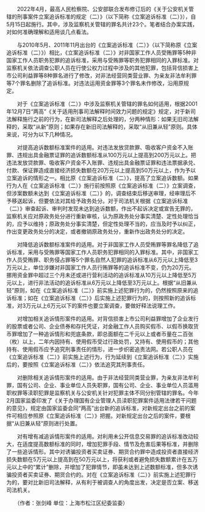 　　2022年4月，最高人民检察院、公安部联合发布修订后的《关于公安机关管辖的刑事案件立案追诉标准的规定（二）》（以下简称《立案追诉标准（二）》），自5月15日起施行。其中，涉及监察机关管辖的罪名共计23个。笔者结合办案实践，对如何准确理解和适用谈几点看法。

　　与2010年5月、2011年11月出台的《立案追诉标准（二）》（以下简称原《立案追诉标准（二）》）相比，《立案追诉标准（二）》对非国家工作人员受贿罪等5种非国家工作人员职务犯罪的追诉标准，采用与受贿罪等职务犯罪相同的入罪标准。对监察机关依法调查公职人员在行使公权力过程中涉及的其他犯罪，包括背信损害上市公司利益罪等8种罪名进行了修改，对非法经营同类营业罪、为亲友非法牟利罪等7个罪名删除了追诉标准。对违法运用资金罪等3个罪名未作修改，沿用原规定。

　　对于《立案追诉标准（二）》中涉及监察机关管辖的罪名如何适用，根据2001年12月7日“两高”《关于适用刑事司法解释时间效力问题的规定》规定，对于新司法解释施行之前的行为，在新司法解释之后处理的，分两种情形：如果无旧司法解释的，采取“从新”原则；如果存在新旧司法解释的，采取“从旧兼从轻”原则。具体来说，可分为以下几种情况。

　　对提高追诉数额标准案件的适用。对违法发放贷款罪、吸收客户资金不入账罪、违规出具金融票证罪的追诉数额标准从100万元以上提高到200万元以上。把违法发放贷款罪、吸收客户资金不入账罪、违规出具金融票证罪和违法票据承兑、付款、保证罪造成直接经济损失数额在20万元以上提高到50万元以上，作为予以立案追诉的情形之一。相比原《立案追诉标准（二）》，提高了立案追诉数额。如果行为人在《立案追诉标准（二）》施行前按照原《立案追诉标准（二）》立案调查，但涉案数额未达到《立案追诉标准（二）》的，调查结束后移送审理，经审理后不予移送起诉，但要依法对其给予政务处分。对于司法机关根据《立案追诉标准（二）》审查起诉、审判时发现未达到追诉数额，作出不起诉决定或宣告无罪的，监察机关应对原政务处分进行重新审核，认为原政务处分事实清楚、定性处理恰当的，应予以维持；原政务处分事实清楚，但定性处理不当的，应当及时予以纠正，作出变更政务处分的决定，或者撤销原政务处分，重新作出政务处分的决定。

　　对降低追诉数额标准案件的适用。对于非国家工作人员受贿罪等罪名降低了追诉标准，采用与受贿罪等国家工作人员职务犯罪相同的入罪标准。其中，非国家工作人员受贿罪、职务侵占罪等5个罪名自然人犯罪的追诉标准从6万元以上降低至3万元以上，单位涉嫌对非国家工作人员行贿罪等的追诉标准不变，仍为20万元。挪用资金罪中超过三个月未还或进行营利活动的追诉标准从10万元以上降低至5万元以上，进行非法活动的追诉标准从6万元以上降低至3万元以上。根据“从旧兼从轻”原则，如在《立案追诉标准（二）》前实施上述犯罪行为的，仍然按照原来的追诉标准；如在《立案追诉标准（二）》后实施上述犯罪行为的，则按照新的追诉标准，对3万元以上6万元以下的案件也要立案调查，要做好释法说理工作。

　　对增加相关追诉情形案件的适用。对背信损害上市公司利益罪增加了企业发行的股票或者公司、企业债券和存托凭证，对金融工作人员购买假币、以假币换取货币罪增加了一种追诉情形和兜底条款，即总面额在二千元以上或者币量在二百张（枚）以上，二年内因持有、使用假币受过行政处罚，又持有、使用假币的；其他持有、使用假币应予追究刑事责任的情形，进一步织密追责法网。若公职人员在《立案追诉标准（二）》前实施上述行为，行为延续到《立案追诉标准（二）》实施后的，要按照《立案追诉标准（二）》依法追究其刑事责任。

　　对删除相关追诉情形案件的适用。由于非法经营同类营业罪，为亲友非法牟利罪，国有公司、企业、事业单位人员失职罪，国有公司、企业、事业单位人员滥用职权罪等渎职犯罪是监察机关与公安机关针对犯罪主体不同分别管辖的罪名。今年2月国家监委印发了《关于办理国有企业管理人员渎职犯罪案件适用法律若干问题的意见》，规定由国家监委会同“两高”出台新的追诉标准，对新规定出台之前的案件可相应参照原《立案追诉标准（二）》把握。对新规定出台之后的案件，要根据“从旧兼从轻”原则进行处置。

　　对有增有减追诉情形案件的适用。对利用未公开信息交易罪的追诉标准改动较大，在适度提高数额标准的同时，增加犯罪手段、情节及危害后果等标准，并删除了一些追诉情形。其中对诱骗投资者买卖证券、期货合约罪中造成投资者直接经济损失数额在5万元以上提高到在50万元以上，将获利或者避免损失数额累计在五万元以上中的“累计”删除，并增加了犯罪情节，即虽未达到上述数额标准，但多次诱骗投资者买卖证券、期货合约的。对在《立案追诉标准（二）》前实施上述犯罪行为的，要对比新旧司法解释，从有利于被调查人的角度出发，决定是否立案、移送司法机关。

　　（作者：张剑峰 单位：上海市松江区纪委监委）